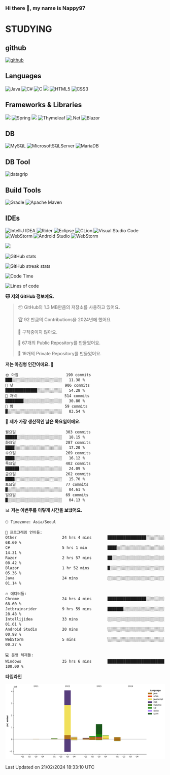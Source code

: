 ### Hi there 👋, my name is Nappy97

# STUDYING
## github
[<img src='https://cdn.jsdelivr.net/npm/simple-icons@3.0.1/icons/github.svg' alt='github' height='40'>](https://github.com/Nappy97)  

## Languages
![Java](https://img.shields.io/badge/java-%23ED8B00.svg?style=for-the-badge&logo=openjdk&logoColor=white) ![C#](https://img.shields.io/badge/c%23-%23239120.svg?style=for-the-badge&logo=c-sharp&logoColor=white) ![C](https://img.shields.io/badge/c-%2300599C.svg?style=for-the-badge&logo=c&logoColor=white) <img src="https://img.shields.io/badge/javascript-F7DF1E?style=for-the-badge&logo=javascript&logoColor=black"> ![HTML5](https://img.shields.io/badge/html5-%23E34F26.svg?style=for-the-badge&logo=html5&logoColor=white) ![CSS3](https://img.shields.io/badge/css3-%231572B6.svg?style=for-the-badge&logo=css3&logoColor=white)

## Frameworks & Libraries
<img src="https://img.shields.io/badge/bootstrap-7952B3?style=for-the-badge&logo=bootstrap&logoColor=white"> ![Spring](https://img.shields.io/badge/spring-%236DB33F.svg?style=for-the-badge&logo=spring&logoColor=white) <img src="https://img.shields.io/badge/jQuery-0769AD?style=for-the-badge&logo=jquery&logoColor=white"> ![Thymeleaf](https://img.shields.io/badge/Thymeleaf-%23005C0F.svg?style=for-the-badge&logo=Thymeleaf&logoColor=white) ![.Net](https://img.shields.io/badge/.NET-5C2D91?style=for-the-badge&logo=.net&logoColor=white) ![Blazor](https://img.shields.io/badge/blazor-%235C2D91.svg?style=for-the-badge&logo=blazor&logoColor=white)

## DB
![MySQL](https://img.shields.io/badge/mysql-%2300f.svg?style=for-the-badge&logo=mysql&logoColor=white) ![MicrosoftSQLServer](https://img.shields.io/badge/Microsoft%20SQL%20Server-CC2927?style=for-the-badge&logo=microsoft%20sql%20server&logoColor=white) ![MariaDB](https://img.shields.io/badge/MariaDB-003545?style=for-the-badge&logo=mariadb&logoColor=white)

## DB Tool
![datagrip](https://img.shields.io/badge/datagrip-9681EB?style=flat&logo=datagrip)

## Build Tools
![Gradle](https://img.shields.io/badge/Gradle-02303A.svg?style=for-the-badge&logo=Gradle&logoColor=white) ![Apache Maven](https://img.shields.io/badge/Apache%20Maven-C71A36?style=for-the-badge&logo=Apache%20Maven&logoColor=white)

## IDEs
![IntelliJ IDEA](https://img.shields.io/badge/IntelliJIDEA-000000.svg?style=for-the-badge&logo=intellij-idea&logoColor=white) ![Rider](https://img.shields.io/badge/Rider-000000.svg?style=for-the-badge&logo=Rider&logoColor=white&color=black&labelColor=crimson) ![Eclipse](https://img.shields.io/badge/Eclipse-FE7A16.svg?style=for-the-badge&logo=Eclipse&logoColor=white) ![CLion](https://img.shields.io/badge/CLion-black?style=for-the-badge&logo=clion&logoColor=white) ![Visual Studio Code](https://img.shields.io/badge/Visual%20Studio%20Code-0078d7.svg?style=for-the-badge&logo=visual-studio-code&logoColor=white) ![WebStorm](https://img.shields.io/badge/webstorm-143?style=for-the-badge&logo=webstorm&logoColor=white&color=black) ![Android Studio](https://img.shields.io/badge/Android%20Studio-3DDC84.svg?style=for-the-badge&logo=android-studio&logoColor=white) ![WebStorm](https://img.shields.io/badge/webstorm-143?style=for-the-badge&logo=webstorm&logoColor=white&color=black)

<div>
  <img  src="https://github-readme-stats.vercel.app/api/top-langs/?username=Nappy97&langs_count=8&exclude_repo=Example-deep-learning-from-scratch&layout=compact&line_height=24&hide_border=true&title_color=d88e82&card_width=280">
<div>
  
![GitHub stats](https://github-readme-stats.vercel.app/api?username=Nappy97&show_icons=true)  

![GitHub streak stats](https://github-readme-streak-stats.herokuapp.com/?user=Nappy97)  

<!--START_SECTION:waka-->
![Code Time](http://img.shields.io/badge/Code%20Time-1%2C550%20hrs%2056%20mins-blue)

![Lines of code](https://img.shields.io/badge/%EC%A0%80%EB%8A%94%20%EC%97%AC%ED%83%9C%EA%B9%8C%EC%A7%80%20-6.4%20million%20%EC%A4%84%EC%9D%98%20%EC%BD%94%EB%93%9C%EB%A5%BC%20%EC%9E%91%EC%84%B1%ED%96%88%EC%96%B4%EC%9A%94.-blue)

**🐱 저의 GitHub 정보에요.** 

> 📦 GitHub의 1.3 MB만큼의 저장소를 사용하고 있어요. 
 > 
> 🏆 92 만큼의 Contributions을 2024년에 했어요
 > 
> 🚫 구직중이지 않아요.
 > 
> 📜 67개의 Public Repository를 만들었어요. 
 > 
> 🔑 19개의 Private Repository를 만들었어요. 
 > 
**저는 아침형 인간이에요. 🐤** 

```text
🌞 아침                     190 commits         ███░░░░░░░░░░░░░░░░░░░░░░   11.38 % 
🌆 낮　                     906 commits         ██████████████░░░░░░░░░░░   54.28 % 
🌃 저녁                     514 commits         ████████░░░░░░░░░░░░░░░░░   30.80 % 
🌙 밤　                     59 commits          █░░░░░░░░░░░░░░░░░░░░░░░░   03.54 % 
```
📅 **제가 가장 생산적인 날은 목요일이에요.** 

```text
월요일                      303 commits         █████░░░░░░░░░░░░░░░░░░░░   18.15 % 
화요일                      287 commits         ████░░░░░░░░░░░░░░░░░░░░░   17.20 % 
수요일                      269 commits         ████░░░░░░░░░░░░░░░░░░░░░   16.12 % 
목요일                      402 commits         ██████░░░░░░░░░░░░░░░░░░░   24.09 % 
금요일                      262 commits         ████░░░░░░░░░░░░░░░░░░░░░   15.70 % 
토요일                      77 commits          █░░░░░░░░░░░░░░░░░░░░░░░░   04.61 % 
일요일                      69 commits          █░░░░░░░░░░░░░░░░░░░░░░░░   04.13 % 
```


📊 **저는 이번주를 이렇게 시간을 보냈어요.** 

```text
🕑︎ Timezone: Asia/Seoul

💬 프로그래밍 언어들: 
Other                    24 hrs 4 mins       █████████████████░░░░░░░░   68.60 % 
C#                       5 hrs 1 min         ████░░░░░░░░░░░░░░░░░░░░░   14.31 % 
Razor                    2 hrs 57 mins       ██░░░░░░░░░░░░░░░░░░░░░░░   08.42 % 
Blazor                   1 hr 52 mins        █░░░░░░░░░░░░░░░░░░░░░░░░   05.36 % 
Java                     24 mins             ░░░░░░░░░░░░░░░░░░░░░░░░░   01.14 % 

🔥 에디터들: 
Chrome                   24 hrs 4 mins       █████████████████░░░░░░░░   68.60 % 
Jetbrainsrider           9 hrs 59 mins       ███████░░░░░░░░░░░░░░░░░░   28.48 % 
Intellijidea             33 mins             ░░░░░░░░░░░░░░░░░░░░░░░░░   01.61 % 
Android Studio           20 mins             ░░░░░░░░░░░░░░░░░░░░░░░░░   00.98 % 
WebStorm                 5 mins              ░░░░░░░░░░░░░░░░░░░░░░░░░   00.27 % 

💻 운영 체제들: 
Windows                  35 hrs 6 mins       █████████████████████████   100.00 % 
```

**타임라인**

![Lines of Code chart](https://raw.githubusercontent.com/Nappy97/Nappy97/main/assets/bar_graph.png)


 Last Updated on 21/02/2024 18:33:10 UTC
<!--END_SECTION:waka-->
